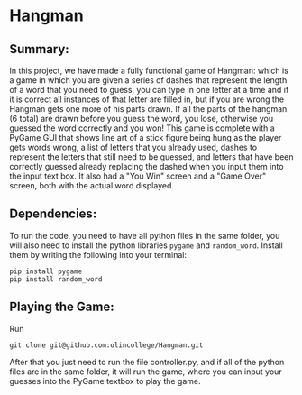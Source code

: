 # Hangman

## Summary:

In this project, we have made a fully functional game of Hangman: which is a game in which you are given a series of dashes that represent the length of a word that you need to guess, you can type in one letter at a time and if it is correct all instances of that letter are filled in, but if you are wrong the Hangman gets one more of his parts drawn. If all the parts of the hangman (6 total) are drawn before you guess the word, you lose, otherwise you guessed the word correctly and you won! This game is complete with a PyGame GUI that shows line art of a stick figure being hung as the player gets words wrong, a list of letters that you already used, dashes to represent the letters that still need to be guessed, and letters that have been correctly guessed already replacing the dashed when you input them into the input text box. It also had a "You Win" screen and a "Game Over" screen, both with the actual word displayed.

## Dependencies:

To run the code, you need to have all python files in the same folder, you will also need to install the python libraries `pygame` and `random_word`. Install them by writing the following into your terminal:

```
pip install pygame
pip install random_word
```

## Playing the Game:
Run
```
git clone git@github.com:olincollege/Hangman.git
```
After that you just need to run the file controller.py, and if all of the python files are in the same folder, it will run the game, where you can input your guesses into the PyGame textbox to play the game.
